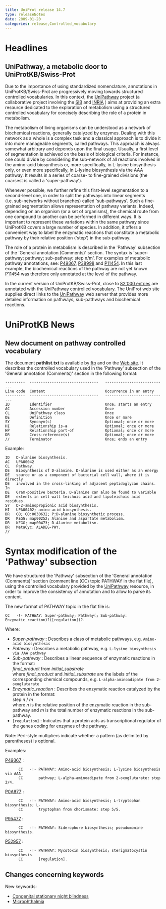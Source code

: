 ```yaml
---
title: UniProt release 14.7
type: releaseNotes
date: 2009-01-20
categories: release,Controlled_vocabulary
---
```


# Headlines

## UniPathway, a metabolic door to UniProtKB/Swiss-Prot

Due to the importance of using standardized nomenclature, annotations in UniProtKB/Swiss-Prot are progressively moving towards structured controlled vocabularies. In this context, the [UniPathway](http://www.grenoble.prabi.fr/obiwarehouse/unipathway) project (a collaborative project involving the [SIB](http://www.isb-sib.ch/) and [INRIA](http://www.inrialpes.fr/) ) aims at providing an extra resource dedicated to the exploration of metabolism using a structured controlled vocabulary for concisely describing the role of a protein in metabolism.

The metabolism of living organisms can be understood as a network of biochemical reactions, generally catalyzed by enzymes. Dealing with this network as a whole is a complex task and a classical approach is to divide it into more manageable segments, called pathways. This approach is always somewhat arbitrary and depends upon the final usage. Usually, a first level of segmentation is achieved on the basis of biological criteria. For instance, one could divide by considering the sub-network of all reactions involved in the amino-acid biosynthesis or, more specifically, in L-lysine biosynthesis only, or even more specifically, in L-lysine biosynthesis via the AAA pathway. It results in a series of coarse- to fine-grained divisions (the coarsest is called a 'super-pathway').

Whenever possible, we further refine this first-level segmentation to a second-level one, in order to split the pathways into linear segments (i.e. sub-networks without branches) called 'sub-pathways'. Such a fine-grained segmentation allows representation of pathway variants. Indeed, depending on an organism (or a set of organisms), the chemical route from one compound to another can be performed in different ways. It is important to represent these variations within the same pathway since UniProtKB covers a large number of species. In addition, it offers a convenient way to label the enzymatic reactions that constitute a metabolic pathway by their relative position ('step') in the sub-pathway.

The role of a protein in metabolism is described in the 'Pathway' subsection of the 'General annotation (Comments)' section. The syntax is 'super-pathway; pathway; sub-pathway: step n/m'. For examples of metabolic pathway annotations, see: [P49367](https://www.uniprot.org/uniprotkb/P49367#section_comments), [P38998](https://www.uniprot.org/uniprotkb/P38998#section_comments) and [P11454](https://www.uniprot.org/uniprotkb/P11454#section_comments). In this last example, the biochemical reactions of the pathway are not yet known. [P11454](https://www.uniprot.org/uniprotkb/P11454#section_comments) was therefore only annotated at the level of the pathway.

In the current version of UniProtKB/Swiss-Prot, close to [82'000 entries](<https://www.uniprot.org/uniprotkb?query=annotation:(type:pathway)+AND+reviewed:true>) are annotated with the UniPathway controlled vocabulary. The UniProt web site supplies direct links to the [UniPathway](http://www.grenoble.prabi.fr/obiwarehouse/unipathway) web server that provides more detailed information on pathways, sub-pathways and biochemical reactions.

# UniProtKB News

## New document on pathway controlled vocabulary

The document **pathlist.txt** is available by [ftp](ftp://ftp.expasy.org/databases/uniprot/current_release/knowledgebase/complete/docs/pathlist.txt) and on the [Web site](https://ftp.uniprot.org/pub/databases/uniprot/current_release/knowledgebase/complete/docs/pathlist). It describes the controlled vocabulary used in the 'Pathway' subsection of the 'General annotation (Comments)' section in the following format:

    ---------  -------------------------------   ----------------------------
    Line code  Content                           Occurrence in an entry
    ---------  -------------------------------   ----------------------------
    ID         Identifier                        Once; starts an entry
    AC         Accession number                  Once
    CL         UniPathway class                  Once
    DE         Definition                        Once or more
    SY         Synonym(s)                        Optional; once or more
    HI         Relationship is-a                 Optional; once or more
    HP         Relationship part-of              Optional; once or more
    DR         Cross-reference(s)                Optional; once or more
    //         Terminator                        Once; ends an entry

Example:

    ID   D-alanine biosynthesis.
    AC   UPA00042
    CL   Pathway.
    DE   Biosynthesis of D-alanine. D-alanine is used either as an energy
    DE   source or as a component of bacterial cell wall, where it is directly
    DE   involved in the cross-linking of adjacent peptidoglycan chains. In
    DE   Gram-positive bacteria, D-alanine can also be found to variable
    DE   extents in cell wall teichoic acid and lipoteichoic acid residues.
    SY   D-2-aminopropionic acid biosynthesis.
    HI   UPA00402; amino-acid biosynthesis.
    DR   GO; GO:0030632; P:D-alanine biosynthetic process.
    DR   KEGG; map00252; Alanine and aspartate metabolism.
    DR   KEGG; map00473; D-Alanine metabolism.
    DR   MetaCyc; ALADEG-PWY.
    //

# Syntax modification of the 'Pathway' subsection

We have structured the 'Pathway' subsection of the 'General annotation (Comments)' section (comment line (CC) topic PATHWAY in the flat file), using the controlled vocabulary provided by the [UniPathway](http://www.grenoble.prabi.fr/obiwarehouse/unipathway) resource, in order to improve the consistency of annotation and to allow to parse its content.

The new format of PATHWAY topic in the flat file is:

    CC   -!- PATHWAY: Super-pathway; Pathway(; Sub-pathway: Enzymatic_reaction)?([regulation])?.

Where:

- _Super-pathway_ : Describes a class of metabolic pathways, e.g. `Amino-acid biosynthesis`
- _Pathway_ : Describes a metabolic pathway, e.g. `L-lysine biosynthesis via AAA pathway`
- _Sub-pathway_ : Describes a linear sequence of enzymatic reactions in the format:  
  _final_product_ from _initial_substrate_  
  where _final_product_ and _initial_substrate_ are the labels of the corresponding chemical compounds, e.g. `L-alpha-aminoadipate from 2-oxoglutarate`
- _Enzymatic_reaction_ : Describes the enzymatic reaction catalyzed by the protein in the format:  
  step _n_ / _m_  
  where _n_ is the relative position of the enzymatic reaction in the sub-pathway and _m_ is the total number of enzymatic reactions in the sub-pathway.
- `[regulation]` : Indicates that a protein acts as transcriptional regulator of the genes coding for enzymes of the pathway.

Note: Perl-style multipliers indicate whether a pattern (as delimited by parentheses) is optional.

Examples:

[P49367](https://www.uniprot.org/uniprotkb/P49367#section_comments) :

          CC   -!- PATHWAY: Amino-acid biosynthesis; L-lysine biosynthesis via AAA
          CC       pathway; L-alpha-aminoadipate from 2-oxoglutarate: step 2/4.

[P0A877](https://www.uniprot.org/uniprotkb/P0A877#section_comments) :

          CC   -!- PATHWAY: Amino-acid biosynthesis; L-tryptophan biosynthesis; L-
          CC       tryptophan from chorismate: step 5/5.

[P95477](https://www.uniprot.org/uniprotkb/P95477#section_comments) :

          CC   -!- PATHWAY: Siderophore biosynthesis; pseudomonine biosynthesis.

[P52957](https://www.uniprot.org/uniprotkb/P52957#section_comments) :

          CC   -!- PATHWAY: Mycotoxin biosynthesis; sterigmatocystin biosynthesis
          CC       [regulation].

## Changes concerning keywords

New keywords:

- [Congenital stationary night blindness](https://www.uniprot.org/keywords/KW-1014)
- [Microphthalmia](https://www.uniprot.org/keywords/KW-1013)
